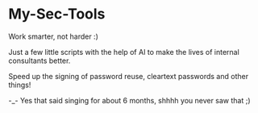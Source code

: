 # My-Sec-Tools
Work smarter, not harder :) 

Just a few little scripts with the help of AI to make the lives of internal consultants better. 

Speed up the signing of password reuse, cleartext passwords and other things!

-_- Yes that said singing for about 6 months, shhhh you never saw that ;)

